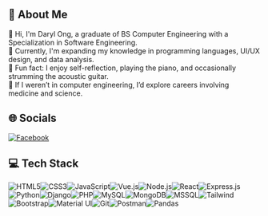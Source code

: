 ## 💫 About Me
🩷 Hi, I'm Daryl Ong, a graduate of BS Computer Engineering with a Specialization in Software Engineering.  
🌼 Currently, I'm expanding my knowledge in programming languages, UI/UX design, and data analysis.  
🎀 Fun fact: I enjoy self-reflection, playing the piano, and occasionally strumming the acoustic guitar.  
🧸 If I weren’t in computer engineering, I’d explore careers involving medicine and science.

## 🌐 Socials
[![Facebook](https://img.shields.io/badge/Facebook-1877F2?style=for-the-badge&logo=facebook&logoColor=white)](https://facebook.com/dorylla)  

## 💻 Tech Stack
![HTML5](https://img.shields.io/badge/HTML5-%23E34F26.svg?style=for-the-badge&logo=html5&logoColor=white)![CSS3](https://img.shields.io/badge/CSS3-%231572B6.svg?style=for-the-badge&logo=css3&logoColor=white)![JavaScript](https://img.shields.io/badge/JavaScript-%23F7DF1E.svg?style=for-the-badge&logo=javascript&logoColor=black)![Vue.js](https://img.shields.io/badge/Vue.js-%2335495e.svg?style=for-the-badge&logo=vuedotjs&logoColor=%234FC08D)![Node.js](https://img.shields.io/badge/Node.js-43853D?style=for-the-badge&logo=node.js&logoColor=white)![React](https://img.shields.io/badge/React-20232A?style=for-the-badge&logo=react&logoColor=61DAFB)![Express.js](https://img.shields.io/badge/Express.js-404D59?style=for-the-badge)![Python](https://img.shields.io/badge/Python-%233776AB.svg?style=for-the-badge&logo=python&logoColor=white)![Django](https://img.shields.io/badge/Django-%23092E20.svg?style=for-the-badge&logo=django&logoColor=white)![PHP](https://img.shields.io/badge/PHP-%23777BB4.svg?style=for-the-badge&logo=php&logoColor=white)![MySQL](https://img.shields.io/badge/MySQL-%2300f.svg?style=for-the-badge&logo=mysql&logoColor=white)![MongoDB](https://img.shields.io/badge/MongoDB-4EA94B?style=for-the-badge&logo=mongodb&logoColor=white)![MSSQL](https://img.shields.io/badge/Microsoft%20SQL%20Server-%23CC2927.svg?style=for-the-badge&logo=microsoft-sql-server&logoColor=white)![Tailwind](https://img.shields.io/badge/Tailwind_CSS-38B2AC?style=for-the-badge&logo=tailwind-css&logoColor=white)![Bootstrap](https://img.shields.io/badge/Bootstrap-563D7C?style=for-the-badge&logo=bootstrap&logoColor=white)![Material UI](https://img.shields.io/badge/Material--UI-0081CB?style=for-the-badge&logo=material-ui&logoColor=white)![Git](https://img.shields.io/badge/Git-%23F05033.svg?style=for-the-badge&logo=git&logoColor=white)![Postman](https://img.shields.io/badge/Postman-%23FF6C37.svg?style=for-the-badge&logo=postman&logoColor=white)![Pandas](https://img.shields.io/badge/Pandas-%23150458.svg?style=for-the-badge&logo=pandas&logoColor=white)


